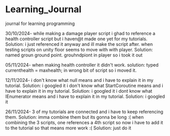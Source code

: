 # Learning_Journal
journal for learning programming 

30/10/2024- 
while making a damage player script i ghad to reference a health controller script but i haven@t made one yet for my tutorials. Solution: i just referenced it anyway and ill make the script after.
when testing scripts on unity floor seems to move with with player. Solution: named groun ground point. grouhndpiont in player so i took it out

05/11/2024-
when making health controller it didn't work. solution: typed currenthealth = maxhealth; in wrong bit of script so i moved it.

12/11/2024-
i don't know what null means and i have to explain it in my tutorial. Solution: i googled it
i don't know what StartCoroutine means and i have to explain it in my tutorial. Solution: i googled it 
i dont know what IEnumerator means and i have to explain it in my tutorial. Solution: i googled it

26/11/2024-
3 of my tutorials are connected and i have to keep referencing them. Solution: imma combine them but its gonna be long :( 
when combining the 3 scripts, one references a 4th script so now i have to add it to the tutorial so that means more work :( Solution: just do it 
